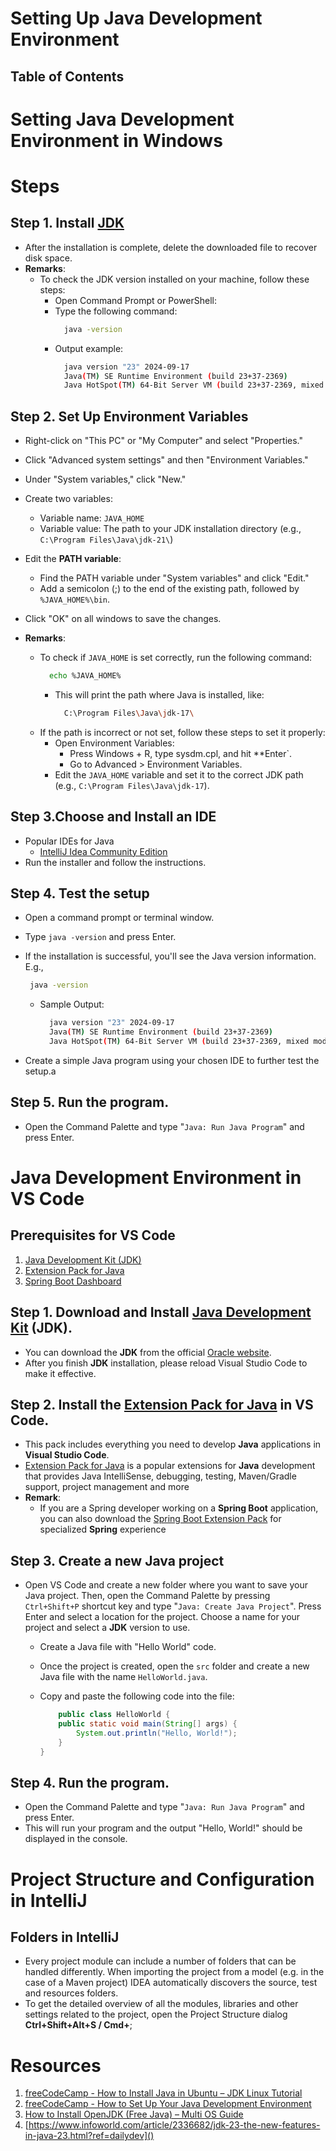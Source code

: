 # Setting Up Java Development Environment

## Table of Contents

# Setting Java Development Environment in Windows

# Steps

## Step 1. Install [JDK](https://www.oracle.com/java/technologies/downloads/)

- After the installation is complete, delete the downloaded file to recover disk space.
- **Remarks**:
  - To check the JDK version installed on your machine, follow these steps:
    - Open Command Prompt or PowerShell:
    - Type the following command:
      ```sh
        java -version
      ```
    - Output example:
      ```sh
        java version "23" 2024-09-17
        Java(TM) SE Runtime Environment (build 23+37-2369)
        Java HotSpot(TM) 64-Bit Server VM (build 23+37-2369, mixed mode, sharing)
      ```

## Step 2. Set Up Environment Variables

- Right-click on "This PC" or "My Computer" and select "Properties."
- Click "Advanced system settings" and then "Environment Variables."
- Under "System variables," click "New."
- Create two variables:
  - Variable name: `JAVA_HOME`
  - Variable value: The path to your JDK installation directory (e.g., `C:\Program Files\Java\jdk-21\`)
- Edit the **PATH variable**:
  - Find the PATH variable under "System variables" and click "Edit."
  - Add a semicolon (;) to the end of the existing path, followed by `%JAVA_HOME%\bin`.
- Click "OK" on all windows to save the changes.

- **Remarks**:
  - To check if `JAVA_HOME` is set correctly, run the following command:
    ```sh
      echo %JAVA_HOME%
    ```
    - This will print the path where Java is installed, like:
      ```sh
        C:\Program Files\Java\jdk-17\
      ```
  - If the path is incorrect or not set, follow these steps to set it properly:
    - Open Environment Variables:
      - Press Windows + R, type sysdm.cpl, and hit \*\*Enter`.
      - Go to Advanced > Environment Variables.
    - Edit the `JAVA_HOME` variable and set it to the correct JDK path (e.g., `C:\Program Files\Java\jdk-17`).

## Step 3.Choose and Install an IDE

- Popular IDEs for Java
  - [IntelliJ Idea Community Edition](https://www.jetbrains.com/idea/download/?section=windows)
- Run the installer and follow the instructions.

## Step 4. Test the setup

- Open a command prompt or terminal window.
- Type `java -version` and press Enter.
- If the installation is successful, you'll see the Java version information. E.g.,

  ```sh
   java -version
  ```

  - Sample Output:
    ```sh
      java version "23" 2024-09-17
      Java(TM) SE Runtime Environment (build 23+37-2369)
      Java HotSpot(TM) 64-Bit Server VM (build 23+37-2369, mixed mode, sharing)
    ```

- Create a simple Java program using your chosen IDE to further test the setup.a

## Step 5. Run the program.

- Open the Command Palette and type "`Java: Run Java Program`" and press Enter.

# Java Development Environment in VS Code

## Prerequisites for VS Code

1. [Java Development Kit (JDK)](https://www.microsoft.com/openjdk)
2. [Extension Pack for Java](https://marketplace.visualstudio.com/items?itemName=vscjava.vscode-java-pack)
3. [Spring Boot Dashboard](https://marketplace.visualstudio.com/items?itemName=vscjava.vscode-spring-boot-dashboard)

## Step 1. Download and Install [Java Development Kit]() (JDK).

- You can download the **JDK** from the official [Oracle website]().
- After you finish **JDK** installation, please reload Visual Studio Code to make it effective.

## Step 2. Install the [Extension Pack for Java](https://marketplace.visualstudio.com/items?itemName=vscjava.vscode-java-pack) in VS Code.

- This pack includes everything you need to develop **Java** applications in **Visual Studio Code**.
- [Extension Pack for Java](https://marketplace.visualstudio.com/items?itemName=vscjava.vscode-java-pack) is a popular extensions for **Java** development that provides Java IntelliSense, debugging, testing, Maven/Gradle support, project management and more
- **Remark**:
  - If you are a Spring developer working on a **Spring Boot** application, you can also download the [Spring Boot Extension Pack](https://marketplace.visualstudio.com/items?itemName=vmware.vscode-boot-dev-pack) for specialized **Spring** experience

## Step 3. Create a new Java project

- Open VS Code and create a new folder where you want to save your Java project. Then, open the Command Palette by pressing `Ctrl+Shift+P` shortcut key and type "`Java: Create Java Project`". Press Enter and select a location for the project. Choose a name for your project and select a **JDK** version to use.

  - Create a Java file with "Hello World" code.
  - Once the project is created, open the `src` folder and create a new Java file with the name `HelloWorld.java`.
  - Copy and paste the following code into the file:

    ```java
        public class HelloWorld {
        public static void main(String[] args) {
            System.out.println("Hello, World!");
        }
    }
    ```

## Step 4. Run the program.

- Open the Command Palette and type "`Java: Run Java Program`" and press Enter.
- This will run your program and the output "Hello, World!" should be displayed in the console.

# Project Structure and Configuration in IntelliJ

## Folders in IntelliJ

- Every project module can include a number of folders that can be handled differently. When importing the project from a model (e.g. in the case of a Maven project) IDEA automatically discovers the source, test and resources folders.
- To get the detailed overview of all the modules, libraries and other settings related to the project, open the Project Structure dialog **Ctrl+Shift+Alt+S / Cmd+**;

# Resources

1. [freeCodeCamp - How to Install Java in Ubuntu – JDK Linux Tutorial](https://www.freecodecamp.org/news/how-to-install-java-in-ubuntu/)
2. [freeCodeCamp - How to Set Up Your Java Development Environment](https://www.freecodecamp.org/news/how-to-set-up-java-development-environment-a-comprehensive-guide/)
3. [How to Install OpenJDK (Free Java) – Multi OS Guide](https://www.freecodecamp.org/news/install-openjdk-free-java-multi-os-guide/)
4. [https://www.infoworld.com/article/2336682/jdk-23-the-new-features-in-java-23.html?ref=dailydev]()
